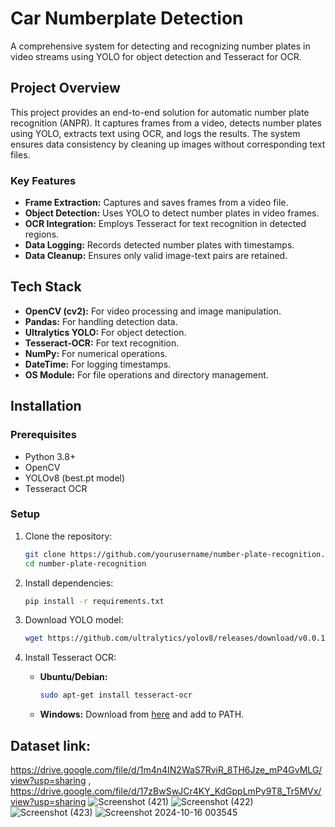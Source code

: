 # Car Numberplate Detection

A comprehensive system for detecting and recognizing number plates in video streams using YOLO for object detection and Tesseract for OCR.

##  Project Overview

This project provides an end-to-end solution for automatic number plate recognition (ANPR). It captures frames from a video, detects number plates using YOLO, extracts text using OCR, and logs the results. The system ensures data consistency by cleaning up images without corresponding text files.

###  Key Features

- **Frame Extraction:** Captures and saves frames from a video file.
- **Object Detection:** Uses YOLO to detect number plates in video frames.
- **OCR Integration:** Employs Tesseract for text recognition in detected regions.
- **Data Logging:** Records detected number plates with timestamps.
- **Data Cleanup:** Ensures only valid image-text pairs are retained.

##  Tech Stack

- **OpenCV (cv2):** For video processing and image manipulation.
- **Pandas:** For handling detection data.
- **Ultralytics YOLO:** For object detection.
- **Tesseract-OCR:** For text recognition.
- **NumPy:** For numerical operations.
- **DateTime:** For logging timestamps.
- **OS Module:** For file operations and directory management.

##  Installation

### Prerequisites

- Python 3.8+
- OpenCV
- YOLOv8 (best.pt model)
- Tesseract OCR

### Setup

1. Clone the repository:
   ```bash
   git clone https://github.com/yourusername/number-plate-recognition.git
   cd number-plate-recognition
   ```

2. Install dependencies:
   ```bash
   pip install -r requirements.txt
   ```

3. Download YOLO model:
   ```bash
   wget https://github.com/ultralytics/yolov8/releases/download/v0.0.1/best.pt
   ```

4. Install Tesseract OCR:
   - **Ubuntu/Debian:**
     ```bash
     sudo apt-get install tesseract-ocr
     ```
   - **Windows:**
     Download from [here](https://github.com/UB-Mannheim/tesseract/wiki) and add to PATH.


## Dataset link:  
https://drive.google.com/file/d/1m4n4IN2WaS7RviR_8TH6Jze_mP4GvMLG/view?usp=sharing , https://drive.google.com/file/d/17zBwSwJCr4KY_KdGppLmPy9T8_Tr5MVx/view?usp=sharing
![Screenshot (421)](https://github.com/user-attachments/assets/6ea7543d-4690-47c4-b19e-b638316b755e)
![Screenshot (422)](https://github.com/user-attachments/assets/8e6e92b4-bbe0-4d1b-a41a-820a6e85c9de)
![Screenshot (423)](https://github.com/user-attachments/assets/bcdf697d-863b-4cd2-8fb9-a9107caad90d)
![Screenshot 2024-10-16 003545](https://github.com/user-attachments/assets/e7134fb3-676c-4eb1-a53d-049a3dcb6dda)
